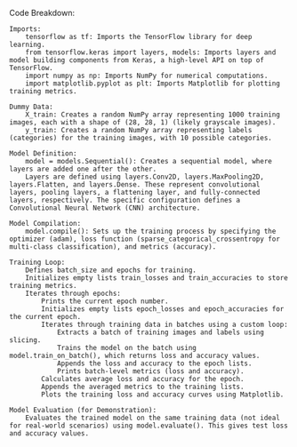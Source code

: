 Code Breakdown:

    Imports:
        tensorflow as tf: Imports the TensorFlow library for deep learning.
        from tensorflow.keras import layers, models: Imports layers and model building components from Keras, a high-level API on top of TensorFlow.
        import numpy as np: Imports NumPy for numerical computations.
        import matplotlib.pyplot as plt: Imports Matplotlib for plotting training metrics.

    Dummy Data:
        X_train: Creates a random NumPy array representing 1000 training images, each with a shape of (28, 28, 1) (likely grayscale images).
        y_train: Creates a random NumPy array representing labels (categories) for the training images, with 10 possible categories.

    Model Definition:
        model = models.Sequential(): Creates a sequential model, where layers are added one after the other.
        Layers are defined using layers.Conv2D, layers.MaxPooling2D, layers.Flatten, and layers.Dense. These represent convolutional layers, pooling layers, a flattening layer, and fully-connected layers, respectively. The specific configuration defines a Convolutional Neural Network (CNN) architecture.

    Model Compilation:
        model.compile(): Sets up the training process by specifying the optimizer (adam), loss function (sparse_categorical_crossentropy for multi-class classification), and metrics (accuracy).

    Training Loop:
        Defines batch_size and epochs for training.
        Initializes empty lists train_losses and train_accuracies to store training metrics.
        Iterates through epochs:
            Prints the current epoch number.
            Initializes empty lists epoch_losses and epoch_accuracies for the current epoch.
            Iterates through training data in batches using a custom loop:
                Extracts a batch of training images and labels using slicing.
                Trains the model on the batch using model.train_on_batch(), which returns loss and accuracy values.
                Appends the loss and accuracy to the epoch lists.
                Prints batch-level metrics (loss and accuracy).
            Calculates average loss and accuracy for the epoch.
            Appends the averaged metrics to the training lists.
            Plots the training loss and accuracy curves using Matplotlib.

    Model Evaluation (for Demonstration):
        Evaluates the trained model on the same training data (not ideal for real-world scenarios) using model.evaluate(). This gives test loss and accuracy values.


